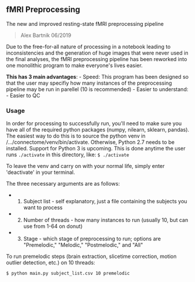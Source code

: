 fMRI Preprocessing
----------------------------------------------

The new and improved resting-state fMRI preprocessing pipeline

> Alex Bartnik 06/2019

Due to the free-for-all nature of processing in a notebook leading to inconsistencies
and the generation of huge images that were never used in the final analyses,
the fMRI preprocessing pipeline has been reworked into one monolithic program
to make everyone's lives easier.

**This has 3  main advantages**:
    - Speed: This program has been designed so that the user may specifiy 
	     how many instances of the preprocessing pipeline may be run
	     in parellel (10 is recommended)
    - Easier to understand: 
    - Easier to QC


### Usage
In order for processing to successfully run, you'll need to make sure you have all of the
required python packages (numpy, nilearn, sklearn, pandas).
The easiest way to do this is to source the python venv in /.../connectome/venv/bin/activate.
Otherwise, Python 2.7 needs to be installed. Support for Python 3 is upcoming.
This is done anytime the user runs `./activate` in this directory, like:
`$ ./activate`
 
To leave the venv and carry on with your normal life, simply enter 'deactivate' in your terminal.

The three necessary arguments are as follows:
 - 1) Subject list - self explanatory, just a file containing the subjects you want to process
 - 2) Number of threads - how many instances to run (usually 10, but can use from 1-64 on donut)
 - 3) Stage - which stage of preprocessing to run; options are "Premelodic," "Melodic," "Postmelodic," and "All"


To run premelodic steps (brain extraction, slicetime correction, motion outlier detection, etc.) on 10 threads:

`$ python main.py subject_list.csv 10 premelodic`



